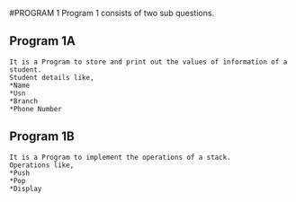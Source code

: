 #PROGRAM 1
	Program 1 consists of two sub questions. 
	
## Program 1A
	It is a Program to store and print out the values of information of a student.
	Student details like,
	*Name
	*Usn
	*Branch
	*Phone Number
	
## Program 1B
	It is a Program to implement the operations of a stack.
	Operations like,
	*Push
	*Pop
	*Display
